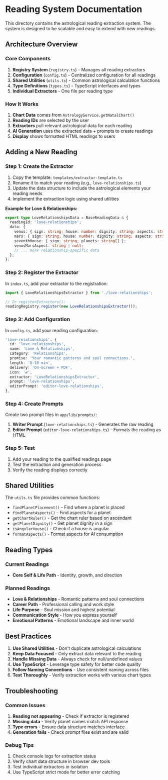 # Reading System Documentation

This directory contains the astrological reading extraction system. The system is designed to be scalable and easy to extend with new readings.

## Architecture Overview

### Core Components

1. **Registry System** (`registry.ts`) - Manages all reading extractors
2. **Configuration** (`config.ts`) - Centralized configuration for all readings
3. **Shared Utilities** (`utils.ts`) - Common astrological calculation functions
4. **Type Definitions** (`types.ts`) - TypeScript interfaces and types
5. **Individual Extractors** - One file per reading type

### How It Works

1. **Chart Data** comes from `AstrologyService.getNatalChart()`
2. **Reading IDs** are selected by the user
3. **Extractors** pull relevant astrological data for each reading
4. **AI Generation** uses the extracted data + prompts to create readings
5. **Display** shows formatted HTML readings to users

## Adding a New Reading

### Step 1: Create the Extractor

1. Copy the template: `templates/extractor-template.ts`
2. Rename it to match your reading (e.g., `love-relationships.ts`)
3. Update the data structure to include the astrological elements your reading needs
4. Implement the extraction logic using shared utilities

**Example for Love & Relationships:**
```typescript
export type LoveRelationshipsData = BaseReadingData & {
  readingId: 'love-relationships';
  data: {
    venus: { sign: string; house: number; dignity: string; aspects: string[] } | null;
    mars: { sign: string; house: number; dignity: string; aspects: string[] } | null;
    seventhHouse: { sign: string; planets: string[] };
    venusMarsAspect: string | null;
    // ... more relationship-specific data
  };
};
```

### Step 2: Register the Extractor

In `index.ts`, add your extractor to the registration:

```typescript
import { LoveRelationshipsExtractor } from './love-relationships';

// In registerExtractors():
readingRegistry.register(new LoveRelationshipsExtractor());
```

### Step 3: Add Configuration

In `config.ts`, add your reading configuration:

```typescript
'love-relationships': {
  id: 'love-relationships',
  name: 'Love & Relationships',
  category: 'Relationships',
  promise: 'Your romantic patterns and soul connections.',
  length: '8–10 min',
  delivery: 'On-screen + PDF',
  icon: '💕',
  extractor: 'LoveRelationshipsExtractor',
  prompt: 'love-relationships',
  editorPrompt: 'editor-love-relationships',
},
```

### Step 4: Create Prompts

Create two prompt files in `app/lib/prompts/`:

1. **Writer Prompt** (`love-relationships.ts`) - Generates the raw reading
2. **Editor Prompt** (`editor-love-relationships.ts`) - Formats the reading as HTML

### Step 5: Test

1. Add your reading to the qualified readings page
2. Test the extraction and generation process
3. Verify the reading displays correctly

## Shared Utilities

The `utils.ts` file provides common functions:

- `findPlanetPlacement()` - Find where a planet is placed
- `findPlanetAspects()` - Find aspects for a planet
- `getChartRuler()` - Get the chart ruler based on ascendant
- `getPlanetDignity()` - Get planet dignity in a sign
- `isAngularHouse()` - Check if a house is angular
- `formatAspects()` - Format aspects for AI consumption

## Reading Types

### Current Readings
- **Core Self & Life Path** - Identity, growth, and direction

### Planned Readings
- **Love & Relationships** - Romantic patterns and soul connections
- **Career Path** - Professional calling and work style
- **Life Purpose** - Soul mission and highest potential
- **Communication Style** - How you express yourself
- **Emotional Patterns** - Emotional landscape and inner world

## Best Practices

1. **Use Shared Utilities** - Don't duplicate astrological calculations
2. **Keep Data Focused** - Only extract data relevant to the reading
3. **Handle Missing Data** - Always check for null/undefined values
4. **Use TypeScript** - Leverage type safety for better code quality
5. **Follow Naming Conventions** - Use consistent naming across files
6. **Test Thoroughly** - Verify extraction works with various chart types

## Troubleshooting

### Common Issues

1. **Reading not appearing** - Check if extractor is registered
2. **Missing data** - Verify planet names match API response
3. **Type errors** - Ensure data structure matches interface
4. **Generation fails** - Check prompt files exist and are valid

### Debug Tips

1. Check console logs for extraction status
2. Verify chart data structure in browser dev tools
3. Test individual extractors in isolation
4. Use TypeScript strict mode for better error catching
